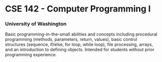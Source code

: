 # CSE 142 - Computer Programming I
### University of Washington 
Basic programming-in-the-small abilities and concepts including procedural programming (methods, parameters, return, values), basic control structures (sequence, if/else, for loop, while loop), file processing, arrays, and an introduction to defining objects. Intended for students without prior programming experience.
